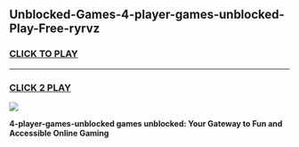
## Unblocked-Games-4-player-games-unblocked-Play-Free-ryrvz
<h3>
<a href="https://premium76.site?title=4-player-games-unblocked&ref=10A">CLICK TO PLAY</a></h3>
<hr>

<h3>
<a href="https://premium76.site?title=4-player-games-unblocked&ref=10A">CLICK 2 PLAY</a>
  
</h3>

<a href="https://premium76.site?title=4-player-games-unblocked&ref=10A"><img src="https://clearcache.store/games.png"></a>


**4-player-games-unblocked games unblocked: Your Gateway to Fun and Accessible Online Gaming**

